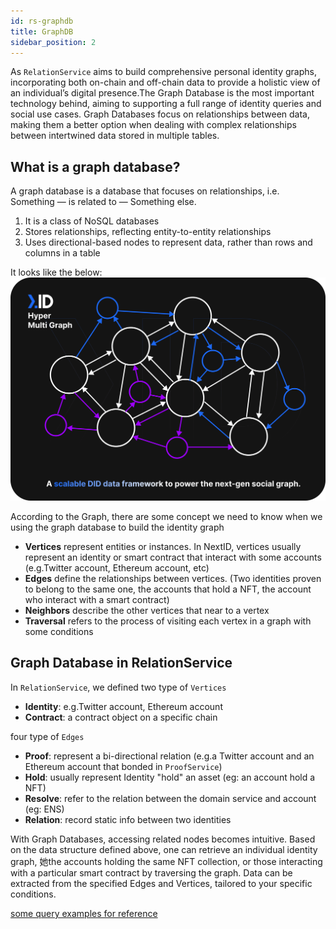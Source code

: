 ```yaml
---
id: rs-graphdb
title: GraphDB
sidebar_position: 2
---
```


As `RelationService` aims to build comprehensive personal identity graphs, incorporating both on-chain and off-chain data to provide a holistic view of an individual’s digital presence.The Graph Database is the most important technology behind, aiming to supporting a full range of identity queries and social use cases. 
Graph Databases focus on relationships between data, making them a better option when dealing with complex relationships between intertwined data stored in multiple tables.

## What is a graph database?
A graph database is a database that focuses on relationships, i.e. Something — is related to — Something else.

1. It is a class of NoSQL databases
2. Stores relationships, reflecting entity-to-entity relationships
3. Uses directional-based nodes to represent data, rather than rows and columns in a table
   
It looks like the below:
![](../../../static/img/hyper-multi-graph.png)

According to the Graph, there are some concept we need to know when we using the graph database to build the identity graph 
- **Vertices** represent entities or instances. In NextID, vertices usually represent an identity or smart contract that interact with some accounts  (e.g.Twitter account, Ethereum account, etc)
- **Edges** define the relationships between vertices. (Two identities proven to belong to the same one, the accounts that hold a NFT, the account who interact with a smart contract)
- **Neighbors** describe the other vertices that near to a vertex
- **Traversal** refers to the process of visiting each vertex in a graph with some conditions

## Graph Database in RelationService
In `RelationService`, we defined two type of `Vertices`
- **Identity**: e.g.Twitter account, Ethereum account
- **Contract**: a contract object on a specific chain
  
four type of `Edges`
- **Proof**: represent a bi-directional relation (e.g.a Twitter account and an Ethereum account that bonded in `ProofService`)
- **Hold**: usually represent Identity "hold" an asset (eg: an account hold a NFT)
- **Resolve**: refer to the relation between the domain service and account (eg: ENS)
- **Relation**: record static info between two identities

With Graph Databases, accessing related nodes becomes intuitive. Based on the data structure defined above, one can retrieve an individual identity graph, 她the accounts holding the same NFT collection, or those interacting with a particular smart contract by traversing the graph. Data can be extracted from the specified Edges and Vertices, tailored to your specific conditions.

[some query examples for reference](./exampleQuery.md)
